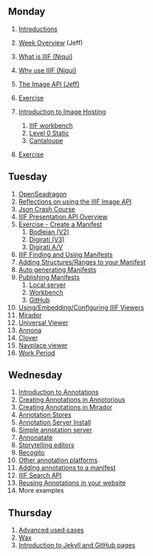 ## Monday
<!-- , Session 1: 10:30am-12:00pm** -->

1. [Introductions](day-one/introductions.md)
1. [Week Overview](day-one/week-overview.md) (Jeff)
2. [What is IIIF (Niqui)](day-one/whatisiiif.md)
3. [Why use IIIF (Niqui)](day-one/whyiiif.md)
4. [The Image API (Jeff)](day-one/image-api.md)
5. [Exercise](day-one/image-viewer-exercise.md)
6. [Introduction to Image Hosting](day-one/image-hosting.md#introduction-to-image-hosting) <!-- ## Monday, Session 2: 1:00pm-2:15pm -->

   1. [IIIF workbench](day-one/workbench.md)
   2. [Level 0 Static](day-one/level-0-static.md)
   3. [Cantaloupe](day-one/cantaloupe.md)
7. [Exercise](day-one/image-hosting.md#exercise)

## Tuesday
<!-- , Session 3: 9:00am-10:15am** -->

1. [OpenSeadragon](day-two/openseadragon.md)
2. [Reflections on using the IIIF Image API](day-two/reflections.md)
3. [Json Crash Course](day-two/json-crash-course.md)
4. [IIIF Presentation API Overview](day-two/presentation-api.md)
5. [Exercise - Create a Manifest](day-two/manifest-exercise.md)
      1. [Bodleian (V2)](day-two/bodleian-editor/README.md)
      2. [Digirati (V3)](day-two/digirati-editor/README.md)
      3. [Digirati A/V](day-two/digirati-editor/Add_video_manifest.md)
6. [IIIF Finding and Using Manifests](day-two/finding-and-using-manifests.md)
7. [Adding Structures/Ranges to your Manifest](day-two/ranges.md) <!-- , Session 4: 10:30am-12:00pm -->
8. [Auto generating Manifests](day-two/auto-generate-manifest.md) <!-- ## Tuesday, Session 5: 1:00pm-2:15pm -->
9. [Publishing Manifests](day-two/publishing-manifests.md)
   1. [Local server](day-two/visual_studio_setup/README.md)
   2. [Workbench](day-two/workbench/README.md)
   3. [GitHub](day-two/github-publishing.md)
10. [Using/Embedding/Configuring IIIF Viewers](day-two/configuring-viewers.md) <!-- ## Tuesday Session 6: 2:30pm-3:45pm -->
   1. [Mirador]((day-two/configuring-viewers.md#mirador))
   2. [Universal Viewer](day-two/uv.md)
   3. [Annona](day-two/annona.md)
   4. [Clover](day-two/clover.md)
   5. [Navplace viewer](day-two/navplace.md)
11. [Work Period]((day-two/configuring-viewers.md#work-period))

## Wednesday
<!-- , Session 7: 9:00am-10:15am -->

1. [Introduction to Annotations](day-three/annotations.md)
2. [Creating Annotations in Annotorious](day-three/annotorious.md)
2. [Creating Annotations in Mirador](day-three/creating-annotations.md)
3. [Annotation Stores](day-three/annotations-stores.md)
4. [Annotation Server Install](day-three/annotations-stores-install.md)
5. [Simple annotation server](day-three/annotations-sas.md) <!-- ## Wednesday, Session 8: 10:30am-12:00pm -->
6. [Annonatate](day-three/annonatate.md)
7. [Storytelling editors](day-three/exhibit.md)
8. [Recogito](day-three/recogito.md)
9. [Other annotation platforms](day-three/annotation-other.md)
10. [Adding annotations to a manifest](day-three/annotation-in-manifest.md)
11. [IIIF Search API](day-three/iiif-search-api.md) <!-- ## Wednesday, Session 9: 1:00pm-2:15pm -->
12. [Reusing Annotations in your website](day-three/annona.md)
13. More examples

## Thursday

<!-- , Session 1: 9:00am-10:15am -->

1. [Advanced used cases](day-four/advanced-use-cases.md)
1. [Wax](day-four/wax.md) <!-- ## Thursday, Session 12: 10:30am-12:00pm -->
2. [Introduction to Jekyll and GitHub pages](day-four/github-jekyll-pages.md)

<!-- ## Thursday, Session 13: 10:30am-12:00pm

## Thursday, Session 14: 1:00pm-2:15pm

## Thursday, Session 15: 2:30pm-3:45pm -->

<!-- ## Friday, Session 16: 9:00am-10:15am -->
